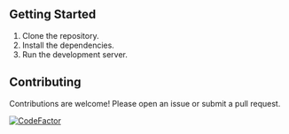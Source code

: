 ## Getting Started

1. Clone the repository.
2. Install the dependencies.
3. Run the development server.

## Contributing
 Contributions are welcome! Please open an issue or submit a pull request. 


[![CodeFactor](https://www.codefactor.io/repository/github/astro-birb/website/badge)](https://www.codefactor.io/repository/github/astro-birb/website)
